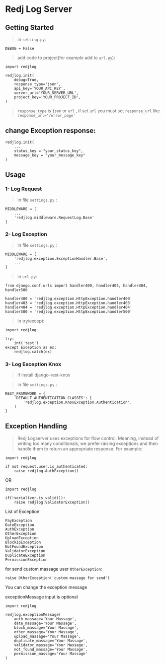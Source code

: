 # Redj Log Server

## Getting Started

>in `setting.py`:

```
DEBUG = False
```

>add code to project(for example add to `url.py`):

```
import redjlog

redjlog.init(
    debug=True,
    response_type='json',
    api_key='YOUR_API_KEY',
    server_url='YOUR_SERVER_URL',
    project_key='YOUR_PROJECT_ID',
)
```

>`response_type` is `json` or `url` , if set `url` you must set `response_url` like `response_url='/error_page'`

## change Exception response:

```
redjlog.init(
    ...
    status_key = "your_status_key",
    message_key = "your_message_key"
)
```


## Usage

### 1- Log Request

>in file `settings.py` :

```
MIDDLEWARE = [
    ...
    'redjlog.middleware.RequestLog.Base'
]
```

### 2- Log Exception

>in file `settings.py` :

```
MIDDLEWARE = [
    'redjlog.exception.ExceptionHandler.Base',
    ...
]
```

>in `url.py`:

```
from django.conf.urls import handler400, handler403, handler404, handler500

handler400 = 'redjlog.exception.HttpException.handler400'
handler403 = 'redjlog.exception.HttpException.handler403'
handler404 = 'redjlog.exception.HttpException.handler404'
handler500 = 'redjlog.exception.HttpException.handler500'
```

>in try/except:

```
import redjlog

try:
    int('test')
except Exception as ex:
    redjlog.catch(ex)
```

### 3- Log Exception Knox

>if install django-rest-knox

>in file `settings.py` :

```
REST_FRAMEWORK = {
    'DEFAULT_AUTHENTICATION_CLASSES': [
        'redjlog.exception.KnoxException.Authentication',
    ]
}
```

## Exception Handling

>Redj Logserver uses exceptions for flow control. Meaning, instead of writing too many conditionals, we prefer raising exceptions and then handle them to return an appropriate response. For example:

```
import redjlog

if not request.user.is_authenticated:
    raise redjlog.AuthException()
```

OR

```
import redjlog

if(!serializer.is_valid()):
    raise redjlog.ValidatorException()
```

List of Exception

```
PayException
DateException
AuthException
OtherException
UploadException
BlockIpException
NotFoundException
ValidatorException
DuplicateException
PermissionException
```

for send custom massage user `OtherException`:

```
raise OtherException('custom massage for send')
```

You can change the exception message

exceptionMessage input is optional

```
import redjlog

redjlog.exceptionMessage(
    auth_massage='Your Massage',
    date_massage='Your Massage',
    block_massage='Your Massage',
    other_massage='Your Massage',
    upload_massage='Your Massage',
    duplicate_massage='Your Massage',
    validator_massage='Your Massage',
    not_found_massage='Your Massage',
    permission_massage='Your Massage'
)
```
